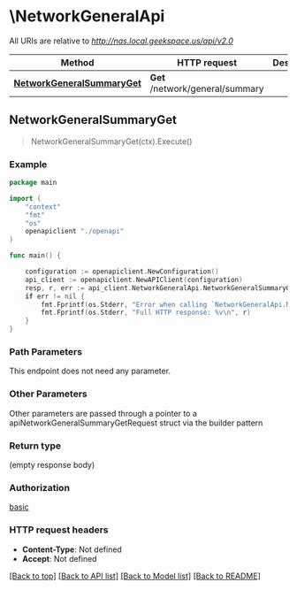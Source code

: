 # \NetworkGeneralApi

All URIs are relative to *http://nas.local.geekspace.us/api/v2.0*

Method | HTTP request | Description
------------- | ------------- | -------------
[**NetworkGeneralSummaryGet**](NetworkGeneralApi.md#NetworkGeneralSummaryGet) | **Get** /network/general/summary | 



## NetworkGeneralSummaryGet

> NetworkGeneralSummaryGet(ctx).Execute()





### Example

```go
package main

import (
    "context"
    "fmt"
    "os"
    openapiclient "./openapi"
)

func main() {

    configuration := openapiclient.NewConfiguration()
    api_client := openapiclient.NewAPIClient(configuration)
    resp, r, err := api_client.NetworkGeneralApi.NetworkGeneralSummaryGet(context.Background()).Execute()
    if err != nil {
        fmt.Fprintf(os.Stderr, "Error when calling `NetworkGeneralApi.NetworkGeneralSummaryGet``: %v\n", err)
        fmt.Fprintf(os.Stderr, "Full HTTP response: %v\n", r)
    }
}
```

### Path Parameters

This endpoint does not need any parameter.

### Other Parameters

Other parameters are passed through a pointer to a apiNetworkGeneralSummaryGetRequest struct via the builder pattern


### Return type

 (empty response body)

### Authorization

[basic](../README.md#basic)

### HTTP request headers

- **Content-Type**: Not defined
- **Accept**: Not defined

[[Back to top]](#) [[Back to API list]](../README.md#documentation-for-api-endpoints)
[[Back to Model list]](../README.md#documentation-for-models)
[[Back to README]](../README.md)

